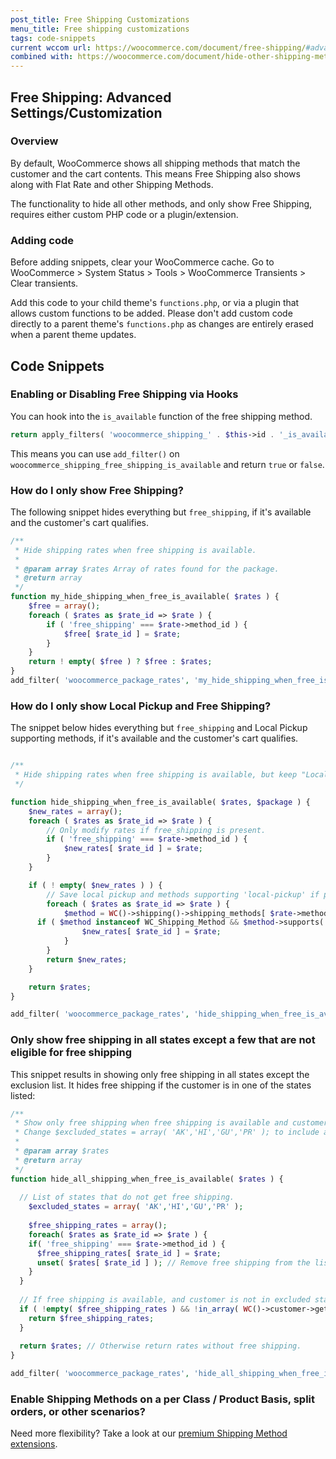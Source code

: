 ```yaml
---
post_title: Free Shipping Customizations
menu_title: Free shipping customizations
tags: code-snippets
current wccom url: https://woocommerce.com/document/free-shipping/#advanced-settings-customization
combined with: https://woocommerce.com/document/hide-other-shipping-methods-when-free-shipping-is-available/#use-a-plugin
---
```


## Free Shipping: Advanced Settings/Customization

### Overview

By default, WooCommerce shows all shipping methods that match the customer and the cart contents. This means Free Shipping also shows along with Flat Rate and other Shipping Methods. 

The functionality to hide all other methods, and only show Free Shipping, requires either custom PHP code or a plugin/extension.

### Adding code

Before adding snippets, clear your WooCommerce cache. Go to WooCommerce > System Status > Tools > WooCommerce Transients > Clear transients.

Add this code to your child theme's `functions.php`, or via a plugin that allows custom functions to be added. Please don't add custom code directly to a parent theme's `functions.php` as changes are entirely erased when a parent theme updates.

## Code Snippets

### Enabling or Disabling Free Shipping via Hooks

You can hook into the `is_available` function of the free shipping method.

```php
return apply_filters( 'woocommerce_shipping_' . $this->id . '_is_available', $is_available );
```

This means you can use `add_filter()` on `woocommerce_shipping_free_shipping_is_available` and return `true` or `false`.

### How do I only show Free Shipping?

The following snippet hides everything but `free_shipping`, if it's available and the customer's cart qualifies. 

```php
/**
 * Hide shipping rates when free shipping is available.
 *
 * @param array $rates Array of rates found for the package.
 * @return array
 */
function my_hide_shipping_when_free_is_available( $rates ) {
	$free = array();
	foreach ( $rates as $rate_id => $rate ) {
		if ( 'free_shipping' === $rate->method_id ) {
			$free[ $rate_id ] = $rate;
		}
	}
	return ! empty( $free ) ? $free : $rates;
}
add_filter( 'woocommerce_package_rates', 'my_hide_shipping_when_free_is_available', 100 );
```

### How do I only show Local Pickup and Free Shipping?

The snippet below hides everything but `free_shipping` and Local Pickup supporting methods, if it's available and the customer's cart qualifies. 

```php

/**
 * Hide shipping rates when free shipping is available, but keep "Local pickup" supporting methods. 
 */

function hide_shipping_when_free_is_available( $rates, $package ) {
	$new_rates = array();
	foreach ( $rates as $rate_id => $rate ) {
		// Only modify rates if free_shipping is present.
		if ( 'free_shipping' === $rate->method_id ) {
			$new_rates[ $rate_id ] = $rate;
		}
	}

	if ( ! empty( $new_rates ) ) {
		// Save local pickup and methods supporting 'local-pickup' if present.
		foreach ( $rates as $rate_id => $rate ) {
			$method = WC()->shipping()->shipping_methods[ $rate->method_id ];
      if ( $method instanceof WC_Shipping_Method && $method->supports( 'local-pickup' ) ) {
				$new_rates[ $rate_id ] = $rate;
			}
		}
		return $new_rates;
	}

	return $rates;
}

add_filter( 'woocommerce_package_rates', 'hide_shipping_when_free_is_available', 10, 2 );
```

### Only show free shipping in all states except a few that are not eligible for free shipping

This snippet results in showing only free shipping in all states except the exclusion list. It hides free shipping if the customer is in one of the states listed:

```php
/**
 * Show only free shipping when free shipping is available and customer is NOT in certain states, otherwise show all rates except free shipping.
 * Change $excluded_states = array( 'AK','HI','GU','PR' ); to include all the states that DO NOT have free shipping
 *
 * @param array $rates
 * @return array
 */
function hide_all_shipping_when_free_is_available( $rates ) {
 
  // List of states that do not get free shipping.
	$excluded_states = array( 'AK','HI','GU','PR' );
	
	$free_shipping_rates = array();
	foreach( $rates as $rate_id => $rate ) {
    if( 'free_shipping' === $rate->method_id ) {
      $free_shipping_rates[ $rate_id ] = $rate;
      unset( $rates[ $rate_id ] ); // Remove free shipping from the list of rates.
    }
  }
  
  // If free shipping is available, and customer is not in excluded states, return only free shipping options.
  if ( !empty( $free_shipping_rates ) && !in_array( WC()->customer->get_shipping_state(), $excluded_states ) ) {
    return $free_shipping_rates;
  }
  
  return $rates; // Otherwise return rates without free shipping.
}

add_filter( 'woocommerce_package_rates', 'hide_all_shipping_when_free_is_available' , 10, 2 );
```

### Enable Shipping Methods on a per Class / Product Basis, split orders, or other scenarios?

Need more flexibility? Take a look at our [premium Shipping Method extensions](https://woocommerce.com/product-category/woocommerce-extensions/shipping-methods/).


